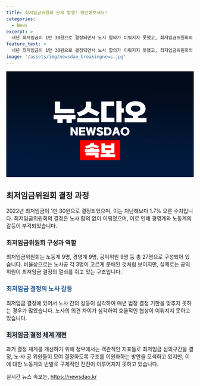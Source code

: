```yaml
---
title: 최저임금위원회 문제 발생! 확인해보세요!
categories:
  - News
excerpt: >
  내년 최저임금이 1만 30원으로 결정되면서 노사 합의가 이뤄지지 못했고, 최저임금위원회의 구조적 문제가 노출됐다. 공익위원의 중재안 산출 방식이 주먹구구 방식이며, 최저임금 결정 과정에서 노동계와 경영계의 갈등이 심화되고 있다. 이에 대한 전문가들의 지적과 정부의 결정 체계 개편안이 소개됐다. 최저임금 결정 과정의 비효율성과 노사 간 갈등 해소를 위한 구조 개편이 필요하다는 목소리가 높아지고 있다. (150자)
feature_text: >
  내년 최저임금이 1만 30원으로 결정되면서 노사 합의가 이뤄지지 못했고, 최저임금위원회의 구조적 문제가 노출됐다. 공익위원의 중재안 산출 방식이 주먹구구 방식이며, 최저임금 결정 과정에서 노동계와 경영계의 갈등이 심화되고 있다. 이에 대한 전문가들의 지적과 정부의 결정 체계 개편안이 소개됐다. 최저임금 결정 과정의 비효율성과 노사 간 갈등 해소를 위한 구조 개편이 필요하다는 목소리가 높아지고 있다. (150자)
image: '/assets/img/newsdao_breakingnews.jpg'
---
```


<p><img src="/assets/img/newsdao_breakingnews.jpg" alt="firstkoreanews 속보" /></p>

<h2 data-ke-size="size26">최저임금위원회 결정 과정</h2>

<p data-ke-size="size16">2022년 최저임금이 1만 30원으로 결정되었으며, 이는 지난해보다 1.7% 오른 수치입니다. 최저임금위원회의 결정은 노사 합의 없이 이뤄졌으며, 이로 인해 경영계와 노동계의 갈등이 부각되었습니다.</p>

<h3><b>최저임금위원회 구성과 역할</b></h3>

<p data-ke-size="size16">최저임금위원회는 노동계 9명, 경영계 9명, 공익위원 9명 등 총 27명으로 구성되어 있습니다. 비율상으로는 노사공 각 3명이 고르게 분배된 것처럼 보이지만, 실제로는 공익위원이 최저임금 결정의 열쇠를 쥐고 있는 구조입니다.</p>

<h3><span style="color: #1a5490;"><b>최저임금 결정의 노사 갈등</b></span></h3>

<p data-ke-size="size16">최저임금 결정에 있어서 노사 간의 갈등이 심각하여 매년 법정 결정 기한을 맞추지 못하는 경우가 많았습니다. 노사의 의견 차이가 심각하여 효율적인 협상이 이뤄지지 못하고 있습니다.</p>

<h3><span style="background-color: #21538527;"><b>최저임금 결정 체계 개편</b></span></h3>

<p data-ke-size="size16">과거 결정 체계를 개선하기 위해 정부에서는 객관적인 지표들로 최저임금 심의구간을 결정, 노·사·공 위원들이 모여 결정하도록 구조를 이원화하는 방안을 모색하고 있지만, 이에 대한 노동계의 반발로 구체적인 진전이 이루어지지 못하고 있습니다.</p>
실시간 뉴스 속보는, <a href="https://newsdao.kr" rel="dofollow">https://newsdao.kr</a>


